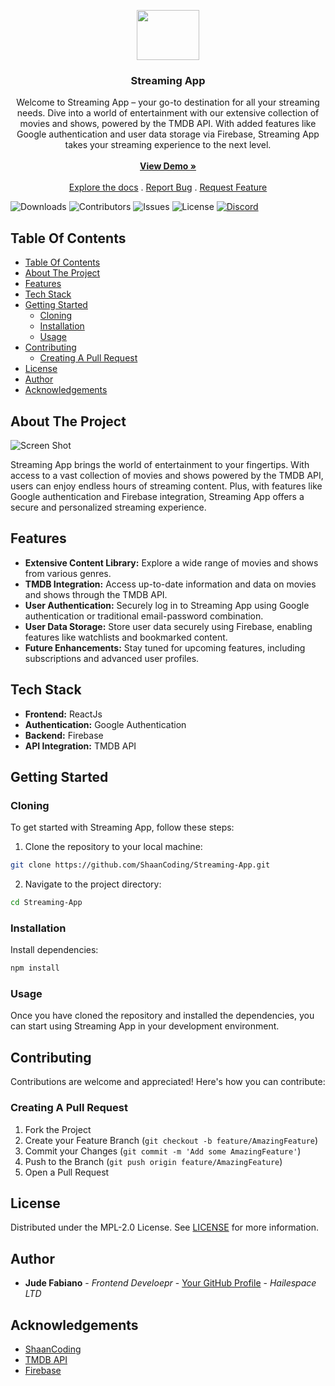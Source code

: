 <p align="center">
  <a href="https://github.com/ShaanCoding/ReadME-Generator">
    <!-- <img src="images/logo.png" alt="Logo" width="80" height="80"> -->
    <img src="https://media.giphy.com/media/v1.Y2lkPTc5MGI3NjExZDQwc2RnMnN3ZjhrNDB3MG9heHVidmh2bDV0M2xzOW01ZXN2MzNyaCZlcD12MV9naWZzX3NlYXJjaCZjdD1n/WoWm8YzFQJg5i/giphy.gif" width="100" height="80"/>
  </a>

  <h3 align="center">Streaming App</h3>

  <p align="center">
    Welcome to Streaming App – your go-to destination for all your streaming needs. Dive into a world of entertainment with our extensive collection of movies and shows, powered by the TMDB API. With added features like Google authentication and user data storage via Firebase, Streaming App takes your streaming experience to the next level.
    <br/>
    <br/>
    <a href="https://github.com/ShaanCoding/Streaming-App"><strong>View Demo »</strong></a>
    <br/>
    <br/>
    <a href="https://github.com/ShaanCoding/Streaming-App">Explore the docs</a>
    .
    <a href="https://github.com/ShaanCoding/Streaming-App/issues">Report Bug</a>
    .
    <a href="https://github.com/ShaanCoding/Streaming-App/issues">Request Feature</a>
  </p>
</p>

![Downloads](https://img.shields.io/github/downloads/ShaanCoding/Streaming-App/total) ![Contributors](https://img.shields.io/github/contributors/ShaanCoding/Streaming-App?color=dark-green) ![Issues](https://img.shields.io/github/issues/ShaanCoding/Streaming-App) ![License](https://img.shields.io/github/license/ShaanCoding/Streaming-App) [![Discord](https://img.shields.io/discord/199663269106024449)](https://discord.gg/6Kf422a)

## Table Of Contents

- [Table Of Contents](#table-of-contents)
- [About The Project](#about-the-project)
- [Features](#features)
- [Tech Stack](#tech-stack)
- [Getting Started](#getting-started)
  - [Cloning](#cloning)
  - [Installation](#installation)
  - [Usage](#usage)
- [Contributing](#contributing)
  - [Creating A Pull Request](#creating-a-pull-request)
- [License](#license)
- [Author](#author)
- [Acknowledgements](#acknowledgements)

## About The Project

![Screen Shot](images/screenshot.png)

Streaming App brings the world of entertainment to your fingertips. With access to a vast collection of movies and shows powered by the TMDB API, users can enjoy endless hours of streaming content. Plus, with features like Google authentication and Firebase integration, Streaming App offers a secure and personalized streaming experience.

## Features

- **Extensive Content Library:** Explore a wide range of movies and shows from various genres.
- **TMDB Integration:** Access up-to-date information and data on movies and shows through the TMDB API.
- **User Authentication:** Securely log in to Streaming App using Google authentication or traditional email-password combination.
- **User Data Storage:** Store user data securely using Firebase, enabling features like watchlists and bookmarked content.
- **Future Enhancements:** Stay tuned for upcoming features, including subscriptions and advanced user profiles.

## Tech Stack

- **Frontend:** ReactJs
- **Authentication:** Google Authentication
- **Backend:** Firebase
- **API Integration:** TMDB API

## Getting Started

### Cloning

To get started with Streaming App, follow these steps:

1. Clone the repository to your local machine:

```sh
git clone https://github.com/ShaanCoding/Streaming-App.git
```

2. Navigate to the project directory:

```sh
cd Streaming-App
```

### Installation

Install dependencies:

```sh
npm install
```

### Usage

Once you have cloned the repository and installed the dependencies, you can start using Streaming App in your development environment.

## Contributing

Contributions are welcome and appreciated! Here's how you can contribute:

### Creating A Pull Request

1. Fork the Project
2. Create your Feature Branch (`git checkout -b feature/AmazingFeature`)
3. Commit your Changes (`git commit -m 'Add some AmazingFeature'`)
4. Push to the Branch (`git push origin feature/AmazingFeature`)
5. Open a Pull Request

## License

Distributed under the MPL-2.0 License. See [LICENSE](https://github.com/ShaanCoding/Streaming-App/blob/main/LICENSE.md) for more information.

## Author

- **Jude Fabiano** - _Frontend Develoepr_ - [Your GitHub Profile](https://github.com/your-profile/) - _Hailespace LTD_

## Acknowledgements

- [ShaanCoding](https://github.com/ShaanCoding/)
- [TMDB API](https://www.themoviedb.org/documentation/api)
- [Firebase](https://firebase.google.com/)
